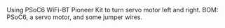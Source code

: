 Using PSoC6 WiFi-BT Pioneer Kit to turn servo motor left and right.
BOM: PSoC6, a servo motor, and some jumper wires.
